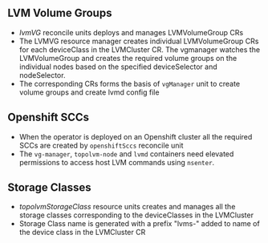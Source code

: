 ## LVM Volume Groups

- *lvmVG* reconcile units deploys and manages LVMVolumeGroup CRs
- The LVMVG resource manager creates individual LVMVolumeGroup CRs for each
  deviceClass in the LVMCluster CR. The vgmanager watches the LVMVolumeGroup
  and creates the required volume groups on the individual nodes based on the
  specified deviceSelector and nodeSelector.
- The corresponding CRs forms the basis of `vgManager` unit to create volume
  groups and create lvmd config file

## Openshift SCCs

- When the operator is deployed on an Openshift cluster all the required
  SCCs are created by `openshiftSccs` reconcile unit
- The `vg-manager`, `topolvm-node` and `lvmd` containers need elevated
  permissions to access host LVM commands using `nsenter`.

## Storage Classes

- *topolvmStorageClass* resource units creates and manages all the storage
  classes corresponding to the deviceClasses in the LVMCluster
- Storage Class name is generated with a prefix "lvms-" added to name of the
  device class in the LVMCluster CR
